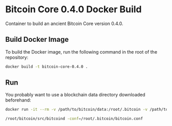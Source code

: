 # Bitcoin Core 0.4.0 Docker Build

Container to build an ancient Bitcoin Core version 0.4.0.

## Build Docker Image

To build the Docker image, run the following command in the root of the repository:

```sh
docker build -t bitcoin-core-0.4.0 .
```

## Run

You probably want to use a blockchain data directory downloaded beforehand:

```sh
docker run -it --rm -v /path/to/bitcoin/data:/root/.bitcoin -v /path/to/bitcoin.conf:/root/.bitcoin/bitcoin.conf bitcoin-core-0.4.0 bash
```

```sh
/root/bitcoin/src/bitcoind -conf=/root/.bitcoin/bitcoin.conf
```
